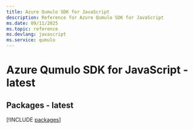 ```yaml
---
title: Azure Qumulo SDK for JavaScript
description: Reference for Azure Qumulo SDK for JavaScript
ms.date: 09/11/2025
ms.topic: reference
ms.devlang: javascript
ms.service: qumulo
---
```

# Azure Qumulo SDK for JavaScript - latest
## Packages - latest
[!INCLUDE [packages](qumulo-index.md)]